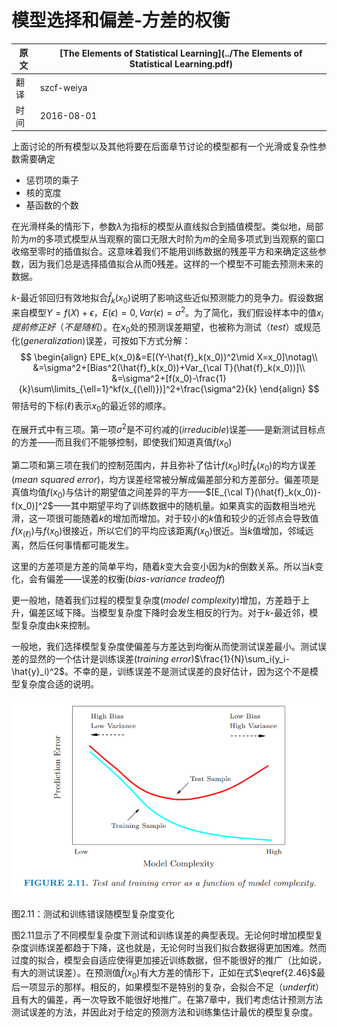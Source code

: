 # 模型选择和偏差-方差的权衡

原文     | [The Elements of Statistical Learning](../The Elements of Statistical Learning.pdf)
      ---|---
翻译     | szcf-weiya
时间     | 2016-08-01

上面讨论的所有模型以及其他将要在后面章节讨论的模型都有一个光滑或复杂性参数需要确定
- 惩罚项的乘子
- 核的宽度
- 基函数的个数

在光滑样条的情形下，参数$\lambda$为指标的模型从直线拟合到插值模型。类似地，局部阶为$m$的多项式模型从当观察的窗口无限大时阶为$m$的全局多项式到当观察的窗口收缩至零时的插值拟合。这意味着我们不能用训练数据的残差平方和来确定这些参数，因为我们总是选择插值拟合从而0残差。这样的一个模型不可能去预测未来的数据。

$k$-最近邻回归有效地拟合$\hat{f}_k(x_0)$说明了影响这些近似预测能力的竞争力。假设数据来自模型$Y=f(X)+\epsilon，E(\epsilon)=0,Var(\epsilon)=\sigma^2$。为了简化，我们假设样本中的值$x_i提前修正好（不是随机）$。在$x_0$处的预测误差期望，也被称为测试（*test*）或规范化(*generalization*)误差，可按如下方式分解：
$$
\begin{align}
EPE_k(x_0)&=E[(Y-\hat{f}_k(x_0))^2\mid X=x_0]\notag\\
&=\sigma^2+[Bias^2(\hat{f}_k(x_0))+Var_{\cal T}(\hat{f}_k(x_0))]\\
&=\sigma^2+[f(x_0)-\frac{1}{k}\sum\limits_{\ell=1}^kf(x_{(\ell)})]^2+\frac{\sigma^2}{k}
\end{align}
$$
带括号的下标$(\ell)$表示$x_0$的最近邻的顺序。

在展开式中有三项。第一项$\sigma^2$是不可约减的(*irreducible*)误差——是新测试目标点的方差——而且我们不能够控制，即使我们知道真值$f(x_0)$

第二项和第三项在我们的控制范围内，并且弥补了估计$f(x_0)$时$\hat f_k(x_0)$的均方误差(*mean squared error*)，均方误差经常被分解成偏差部分和方差部分。偏差项是真值均值$f(x_0)$与估计的期望值之间差异的平方——$[E_{\cal T}(\hat{f}_k(x_0))-f(x_0)]^2$——其中期望平均了训练数据中的随机量。如果真实的函数相当地光滑，这一项很可能随着$k$的增加而增加。对于较小的$k$值和较少的近邻点会导致值$f(x_{(\ell)})$与$f(x_0)$很接近，所以它们的平均应该距离$f(x_0)$很近。当$k$值增加，邻域远离，然后任何事情都可能发生。

这里的方差项是方差的简单平均，随着$k$变大会变小因为$k$的倒数关系。所以当$k$变化，会有偏差——误差的权衡(*bias-variance tradeoff*)

更一般地，随着我们过程的模型复杂度(*model complexity*)增加，方差趋于上升，偏差区域下降。当模型复杂度下降时会发生相反的行为。对于$k$-最近邻，模型复杂度由$k$来控制。

一般地，我们选择模型复杂度使偏差与方差达到均衡从而使测试误差最小。测试误差的显然的一个估计是训练误差(*training error*)$\frac{1}{N}\sum_i(y_i-\hat{y}_i)^2$。不幸的是，训练误差不是测试误差的良好估计，因为这个不是模型复杂度合适的说明。

![](../img/02/fig2.11.png)

图2.11：测试和训练错误随模型复杂度变化

图2.11显示了不同模型复杂度下测试和训练误差的典型表现。无论何时增加模型复杂度训练误差都趋于下降，这也就是，无论何时当我们拟合数据得更加困难。然而过度的拟合，模型会自适应使得更加接近训练数据，但不能很好的推广（比如说，有大的测试误差）。在预测值$\hat{f}(x_0)$有大方差的情形下，正如在式$\eqref{2.46}$最后一项显示的那样。相反的，如果模型不是特别的复杂，会拟合不足（*underfit*）且有大的偏差，再一次导致不能很好地推广。在第7章中，我们考虑估计预测方法测试误差的方法，并因此对于给定的预测方法和训练集估计最优的模型复杂度。
